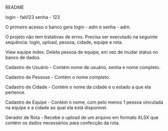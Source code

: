 README

login - fab123
senha - 123

O primeiro acesso o banco gera login - adm e senha - adm.

O projeto não tem tratativas de erros. Precisa ser executado na seguinte sequência: login, upload, pessoa, cidade, equipe e rota.

View equipe index. Deleta pessoa de equipe, em vez de mudar status no banco de dados.

Cadastro de Usuário - 
Contém nome de usuário, senha e nome completo.

Cadastro de Pessoas - 
Contém o nome completo.

Cadastro de Cidade - 
Contém o nome da cidade e o estado a que ela pertence.

Cadastro de Equipe - 
Contém o nome, com pelo menos 1 pessoa vinculada na equipe e a cidade ao qual ela está disponível.

Gerador de Rota - 
Recebe o upload de um arquivo em formato XLSX que contém os dados necessários para confecção da rota.
